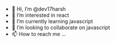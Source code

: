- 👋 Hi, I’m @dev17harsh
- 👀 I’m interested in react
- 🌱 I’m currently learning javascript
- 💞️ I’m looking to collaborate on javascript
- 📫 How to reach me ...

<!---
dev17harsh/dev17harsh is a ✨ special ✨ repository because its `README.md` (this file) appears on your GitHub profile.
You can click the Preview link to take a look at your changes.
--->
